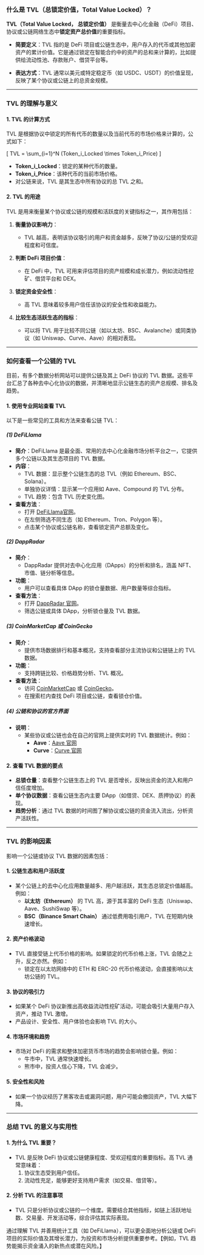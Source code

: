 ### **什么是 TVL（总锁定价值，Total Value Locked）？**

**TVL（Total Value Locked， 总锁定价值）** 是衡量去中心化金融（DeFi）项目、协议或公链网络生态中**锁定资产总价值**的重要指标。

- **简要定义**：TVL 指的是 DeFi 项目或公链生态中，用户存入的代币或其他加密资产的累计价值。它是通过锁定在智能合约中的资产的总和来计算的，比如提供给流动性池、存款账户、借贷平台等。
  
- **表达方式**：TVL 通常以美元或特定稳定币（如 USDC、USDT）的价值呈现，反映了某个协议或公链上的总资金规模。

---

### **TVL 的理解与意义**

#### **1. TVL 的计算方式**
TVL 是根据协议中锁定的所有代币的数量以及当前代币的市场价格来计算的，公式如下：

\[
TVL = \sum_{i=1}^N (Token_i\_Locked \times Token_i\_Price)
\]

- **Token_i_Locked**：锁定的某种代币的数量。
- **Token_i_Price**：该种代币的当前市场价格。
- 对公链来说，TVL 是其生态中所有协议的总 TVL 之和。

#### **2. TVL 的用途**
TVL 是用来衡量某个协议或公链的规模和活跃度的关键指标之一，其作用包括：
1. **衡量协议影响力**：
   - TVL 越高，表明该协议吸引的用户和资金越多，反映了协议/公链的受欢迎程度和可信度。
   
2. **判断 DeFi 项目价值**：
   - 在 DeFi 中，TVL 可用来评估项目的资产规模和成长潜力，例如流动性挖矿、借贷平台和 DEX。
   
3. **锁定资金安全性**：
   - 高 TVL 意味着较多用户信任该协议的安全性和收益能力。
   
4. **比较生态活跃生态的指标**：
   - 可以将 TVL 用于比较不同公链（如以太坊、BSC、Avalanche）或同类协议（如 Uniswap、Curve、Aave）的相对表现。

---

### **如何查看一个公链的 TVL**

目前，有多个数据分析网站可以提供公链及其上 DeFi 协议的 TVL 数据。这些平台汇总了各种去中心化协议的数据，并清晰地显示公链生态的资产总规模、排名及趋势。

#### **1. 使用专业网站查看 TVL**
以下是一些常见的工具和方法来查看公链 TVL：

##### **(1) DeFiLlama**
- **简介**：DeFiLlama 是最全面、常用的去中心化金融市场分析平台之一，它提供多个公链以及其生态项目的 TVL 数据。
- **内容**：
  - TVL 数据：显示整个公链生态的总 TVL（例如 Ethereum、BSC、Solana）。
  - 单独协议详情：显示某一个应用如 Aave、Compound 的 TVL 分布。
  - TVL 趋势：包含 TVL 历史变化图。
- **查看方法**：
  - 打开 [DeFiLlama官网](https://defillama.com/)。
  - 在左侧筛选不同生态（如 Ethereum、Tron、Polygon 等）。
  - 点击某个协议或公链名称，查看锁定资产总额及变化。
  
##### **(2) DappRadar**
- **简介**：
  - DappRadar 提供对去中心化应用（DApps）的分析和排名，涵盖 NFT、市值、链分析等信息。
- **功能**：
  - 用户可以查看具体 DApp 的锁仓量数据、用户数量等综合指标。
- **查看方法**：
  - 打开 [DappRadar 官网](https://dappradar.com/)。
  - 筛选公链或具体 DApp，分析锁仓量及 TVL 数据。

##### **(3) CoinMarketCap 或 CoinGecko**
- **简介**：
  - 提供市场数据排行和基本概况，支持查看部分主流协议和公链链上的 TVL 数据。
- **功能**：
  - 支持跨链比较、价格趋势分析、TVL 概况。
- **查看方法**：
  - 访问 [CoinMarketCap](https://coinmarketcap.com/) 或 [CoinGecko](https://www.coingecko.com/)。
  - 在搜索栏内查找 DeFi 项目或公链，查看锁仓价值。

##### **(4) 公链和协议的官方界面**
- **说明**：
  - 某些协议或公链也会在自己的官网上提供实时的 TVL 数据统计。例如：
    - **Aave**：[Aave 官网](https://app.aave.com/)
    - **Curve**：[Curve 官网](https://curve.fi/)

#### **2. 查看 TVL 数据的要点**
- **总锁仓量**：查看整个公链生态上的 TVL 是否增长，反映出资金的流入和用户信任度增加。
- **单个协议数据**：查看公链生态内主要 DApp（如借贷、DEX、质押协议）的表现。
- **趋势分析**：通过 TVL 数据的时间图了解协议或公链的资金流入流出，分析资产活跃性。

---

### **TVL 的影响因素**

影响一个公链或协议 TVL 数据的因素包括：

#### **1. 公链生态和用户活跃度**
- 某个公链上的去中心化应用数量越多、用户越活跃，其生态总锁定价值越高。例如：
  - **以太坊（Ethereum）** 的 TVL 高，源于其丰富的 DeFi 生态（Uniswap、Aave、SushiSwap 等）。
  - **BSC（Binance Smart Chain）** 通过低费用吸引用户，TVL 在短期内快速增长。
  
#### **2. 资产价格波动**
- TVL 直接受链上代币价格的影响。如果锁定的代币价格上涨，TVL 会随之上升，反之亦然。例如：
  - 锁定在以太坊网络中的 ETH 和 ERC-20 代币价格波动，会直接影响以太坊公链的 TVL。

#### **3. 协议的吸引力**
- 如果某个 DeFi 协议新推出高收益流动性挖矿活动，可能会吸引大量用户存入资产，推动 TVL 激增。
- 产品设计、安全性、用户体验也会影响 TVL 的大小。

#### **4. 市场环境和趋势**
- 市场对 DeFi 的需求和整体加密货币市场的趋势会影响锁仓量。例如：
  - 牛市中，TVL 通常快速增长。
  - 熊市中，投资人信心下降，TVL 会减少。

#### **5. 安全性和风险**
- 如果一个协议经历了黑客攻击或漏洞问题，用户可能会撤回资产，TVL 大幅下降。

---

### **总结 TVL 的意义与实用性**

#### **1. 为什么 TVL 重要？**
- TVL 是反映 DeFi 协议或公链健康程度、受欢迎程度的重要指标。高 TVL 通常意味着：
  1. 协议生态受到用户信任。
  2. 流动性充足，能够更好支持用户需求（如交易、借贷等）。

#### **2. 分析 TVL 的注意事项**
- TVL 只是分析协议或公链的一个维度。需要结合其他指标，如链上活跃地址数、交易量、开发活动等，综合评估其实际表现。

通过理解 TVL 并善用统计工具（如 DeFiLlama），可以更全面地分析公链或 DeFi 项目的实际价值及其增长潜力，为投资和市场分析提供重要参考。【例如，TVL 趋势能揭示资金涌入的新热点或潜在风险。】